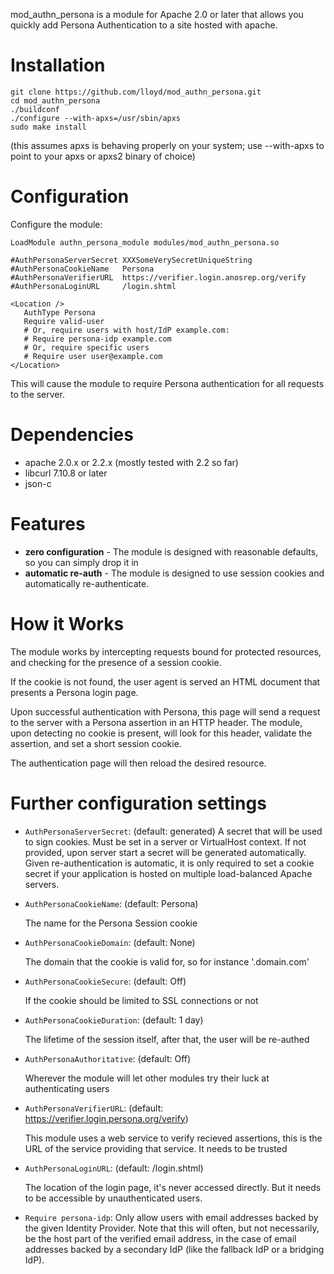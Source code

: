 mod_authn_persona is a module for Apache 2.0 or later that
allows you quickly add Persona Authentication to a site hosted with
apache.

Installation
=======================

```
git clone https://github.com/lloyd/mod_authn_persona.git
cd mod_authn_persona
./buildconf
./configure --with-apxs=/usr/sbin/apxs
sudo make install
```

(this assumes apxs is behaving properly on your system; use --with-apxs
to point to your apxs or apxs2 binary of choice)

# Configuration

Configure the module:

    LoadModule authn_persona_module modules/mod_authn_persona.so
    
    #AuthPersonaServerSecret XXXSomeVerySecretUniqueString
    #AuthPersonaCookieName   Persona
    #AuthPersonaVerifierURL  https://verifier.login.anosrep.org/verify
    #AuthPersonaLoginURL     /login.shtml
    
    <Location />
       AuthType Persona
       Require valid-user
       # Or, require users with host/IdP example.com:
       # Require persona-idp example.com
       # Or, require specific users
       # Require user user@example.com
    </Location>

This will cause the module to require Persona authentication for all
requests to the server.

Dependencies
============

* apache 2.0.x or 2.2.x (mostly tested with 2.2 so far)
* libcurl 7.10.8 or later
* json-c

# Features

* **zero configuration** - The module is designed with reasonable
    defaults, so you can simply drop it in
* **automatic re-auth** - The module is designed to use session
    cookies and automatically re-authenticate.

# How it Works

The module works by intercepting requests bound for protected
resources, and checking for the presence of a session cookie.

If the cookie is not found, the user agent is served an HTML document
that presents a Persona login page.

Upon successful authentication with Persona, this page will send a
request to the server with a Persona assertion in an HTTP header.  The
module, upon detecting no cookie is present, will look for this
header, validate the assertion, and set a short session cookie.

The authentication page will then reload the desired resource.

Further configuration settings
==============================

* `AuthPersonaServerSecret`: (default: generated)
  A secret that will be used to sign cookies. Must be set in a server or
  VirtualHost context. If not provided, upon server start a secret will be
  generated automatically. Given re-authentication is automatic, it is only
  required to set a cookie secret if your application is hosted on multiple
  load-balanced Apache servers.

* `AuthPersonaCookieName`: (default: Persona)

  The name for the Persona Session cookie

* `AuthPersonaCookieDomain`: (default: None)

  The domain that the cookie is valid for, so for instance '.domain.com'
* `AuthPersonaCookieSecure`: (default: Off)

  If the cookie should be limited to SSL connections or not

* `AuthPersonaCookieDuration`: (default: 1 day)

  The lifetime of the session itself, after that, the user will be re-authed

* `AuthPersonaAuthoritative`: (default: Off)

  Wherever the module will let other modules try their luck at authenticating users

* `AuthPersonaVerifierURL`: (default: https://verifier.login.persona.org/verify)

  This module uses a web service to verify recieved assertions, this is the URL
  of the service providing that service. It needs to be trusted

* `AuthPersonaLoginURL`: (default: /login.shtml)

  The location of the login page, it's never accessed directly. But it needs to be
  accessible by unauthenticated users.

* `Require persona-idp`:
  Only allow users with email addresses backed by the given Identity Provider.
  Note that this will often, but not necessarily, be the host part of the
  verified email address, in the case of email addresses backed by a secondary
  IdP (like the fallback IdP or a bridging IdP).
